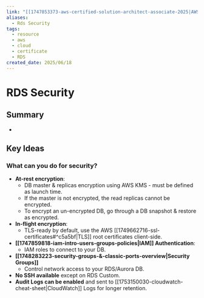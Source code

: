 ```yaml
---
link: "[[1747853373-aws-certified-solution-architect-associate-2025|AWS Certified Solution Architect Associate 2025]]"
aliases:
  - Rds Security
tags:
  - resource
  - aws
  - cloud
  - certificate
  - RDS
created_date: 2025/06/18
---
```

# RDS Security
## Summary
- 
## Key Ideas
### What can you do for security?
- **At-rest encryption**:
	- DB master & replicas encryption using AWS KMS - must be defined as launch time.
	- If the master is not encrypted, the read replicas cannot be encrypted.
	- To encrypt an un-encrypted DB, go through a DB snapshot & restore as encrypted.
- **In-flight encryption**:
	- TLS-ready by default, use the AWS [[1749662716-ssl-certificates#^c5a5bf|TLS]] root certificates client-side.
- **[[1747859818-iam-intro-users-groups-policies|IAM]] Authentication**:
	- IAM roles to connect to your DB.
- **[[1748283223-security-groups-&-classic-ports-overview|Security Groups]]**
	- Control network access to your RDS/Aurora DB.
- **No SSH available** except on RDS Custom.
- **Audit Logs can be enabled** and sent to [[1753150030-cloudwatch-cheat-sheet|CloudWatch]] Logs for longer retention.
